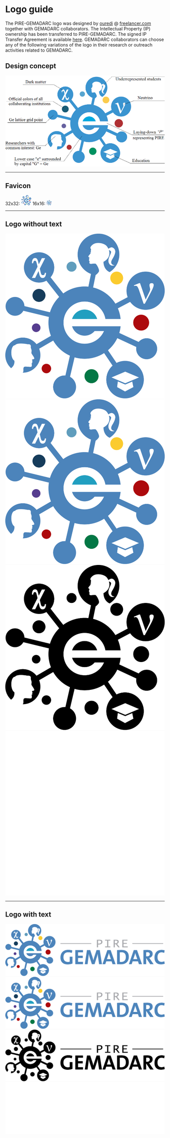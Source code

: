 ---
---

# Logo guide

The PIRE-GEMADARC logo was designed by [ouredi](https://www.freelancer.com/u/ouaredi.html) @ [freelancer.com](https://www.freelancer.com) together with GEMADARC collaborators. The Intellectual Property (IP) ownership has been transferred to PIRE-GEMADARC. The signed IP Transfer Agreement is available [here](https://drive.google.com/uc?id=0BwM7XYhFgK7ob1FFdURXYURIcEU). GEMADARC collaborators can choose any of the following variations of the logo in their research or outreach activities related to GEMADARC.

## Design concept

![Meaning of PIRE-GEMADARC logo](assets/logo/meaning.png)

----

## Favicon

32x32: ![GEMADARC favicon 32x32](assets/logo/favicon/32x32.png)
16x16: ![GEMADARC favicon 16x16](assets/logo/favicon/16x16.png)

----

## Logo without text

<div class="row">
<div class="col-md-3"><img src="assets/logo/color.png"></div>
<div class="col-md-3"><img style="background-color:black" src="assets/logo/color.png"></div>
<div class="col-md-3"><img src="assets/logo/black.png"></div>
<div class="col-md-3"><img style="background-color:black" src="assets/logo/white.png"></div>
</div>

----

## Logo with text

![Full color on white](assets/logo/color.full.png)
<img style="background-color:black" src="assets/logo/color.full.png">
![Black on white](assets/logo/black.full.png)
<img style="background-color:black" src="assets/logo/white.full.png">
